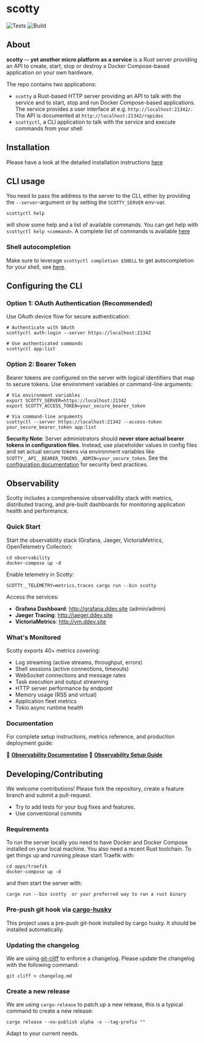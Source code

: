 # scotty

![Tests](https://github.com/factorial-io/scotty/actions/workflows/ci.yml/badge.svg)
![Build](https://github.com/factorial-io/scotty/actions/workflows/release.yml/badge.svg)

## About

**scotty -- yet another micro platform as a service** is a Rust
server providing an API to create, start, stop or destroy a
Docker Compose-based application on your own hardware.

The repo contains two applications:

* `scotty` a Rust-based HTTP server providing an API to talk with the
  service and to start, stop and run Docker Compose-based applications.
  The service provides a user interface at e.g. `http://localhost:21342/`.
  The API is documented at `http://localhost:21342/rapidoc`
* `scottyctl`, a CLI application to talk with the service and execute
  commands from your shell

## Installation

Please have a look at the detailed installation instructions [here](docs/content/installation.md)

## CLI usage

You need to pass the address to the server to the CLI, either by providing
the `--server`-argument or by setting the `SCOTTY_SERVER` env-var.

```shell
scottyctl help
```

will show some help and a list of available commands. You can get help
with `scottyctl help <command>`. A complete list of commands is available [here](docs/content/cli.md)

### Shell autocompletion

Make sure to leverage `scottyctl completion $SHELL` to get autocompletion for
your shell, see [here](docs/content/installation.md).

## Configuring the CLI

### Option 1: OAuth Authentication (Recommended)

Use OAuth device flow for secure authentication:

```shell
# Authenticate with OAuth
scottyctl auth:login --server https://localhost:21342

# Use authenticated commands
scottyctl app:list
```

### Option 2: Bearer Token

Bearer tokens are configured on the server with logical identifiers that map to secure tokens. Use environment variables or command-line arguments:

```shell
# Via environment variables
export SCOTTY_SERVER=https://localhost:21342
export SCOTTY_ACCESS_TOKEN=your_secure_bearer_token

# Via command-line arguments  
scottyctl --server https://localhost:21342 --access-token your_secure_bearer_token app:list
```

**Security Note**: Server administrators should **never store actual bearer tokens in configuration files**. Instead, use placeholder values in config files and set actual secure tokens via environment variables like `SCOTTY__API__BEARER_TOKENS__ADMIN=your_secure_token`. See the [configuration documentation](docs/content/configuration.md) for security best practices.

## Observability

Scotty includes a comprehensive observability stack with metrics, distributed tracing, and pre-built dashboards for monitoring application health and performance.

### Quick Start

Start the observability stack (Grafana, Jaeger, VictoriaMetrics, OpenTelemetry Collector):

```shell
cd observability
docker-compose up -d
```

Enable telemetry in Scotty:

```shell
SCOTTY__TELEMETRY=metrics,traces cargo run --bin scotty
```

Access the services:
- **Grafana Dashboard**: http://grafana.ddev.site (admin/admin)
- **Jaeger Tracing**: http://jaeger.ddev.site
- **VictoriaMetrics**: http://vm.ddev.site

### What's Monitored

Scotty exports 40+ metrics covering:
- Log streaming (active streams, throughput, errors)
- Shell sessions (active connections, timeouts)
- WebSocket connections and message rates
- Task execution and output streaming
- HTTP server performance by endpoint
- Memory usage (RSS and virtual)
- Application fleet metrics
- Tokio async runtime health

### Documentation

For complete setup instructions, metrics reference, and production deployment guide:

📖 **[Observability Documentation](docs/content/observability.md)**
📖 **[Observability Setup Guide](observability/README.md)**

## Developing/Contributing

We welcome contributions! Please fork the repository, create a
feature branch and submit a pull-request.

* Try to add tests for your bug fixes and features.
* Use conventional commits

### Requirements

To run the server locally you need to have Docker and Docker Compose
installed on your local machine. You also need a recent Rust toolchain.
To get things up and running please start Traefik with:

```shell
cd apps/traefik
docker-compose up -d
```

and then start the server with:

```shell
cargo run --bin scotty  or your preferred way to run a rust binary
```

### Pre-push git hook via [cargo-husky](https://github.com/rhysd/cargo-husky)

This project uses a pre-push git-hook installed by cargo husky. It should be installed automatically.

### Updating the changelog

We are using [git-cliff](https://git-cliff.org) to enforce a changelog. Please update the changelog with
the following command:

```shell
git cliff > changelog.md
```
### Create a new release

We are using `cargo-release` to patch up a new release, this is a typical
command to create a new release:

```shell
cargo release --no-publish alpha -x --tag-prefix ""
```

Adapt to your current needs.
